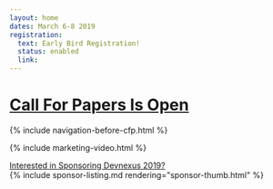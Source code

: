 ```yaml
---
layout: home
dates: March 6-8 2019
registration:
  text: Early Bird Registration!
  status: enabled
  link:
---
```

<div class="navbar">
<h1 class="top-intro"><a href="cfp-details.html">Call For Papers Is Open</a></h1>
</div>
{% include navigation-before-cfp.html %}

{% include marketing-video.html %}


<div class="row">
      <div class="featured-header">
        <a class="action-header" href="https://ajug.typeform.com/to/BTa7bZ">Interested in Sponsoring Devnexus 2019?</a>
      </div>  
      {% include sponsor-listing.md rendering="sponsor-thumb.html" %}
</div>
